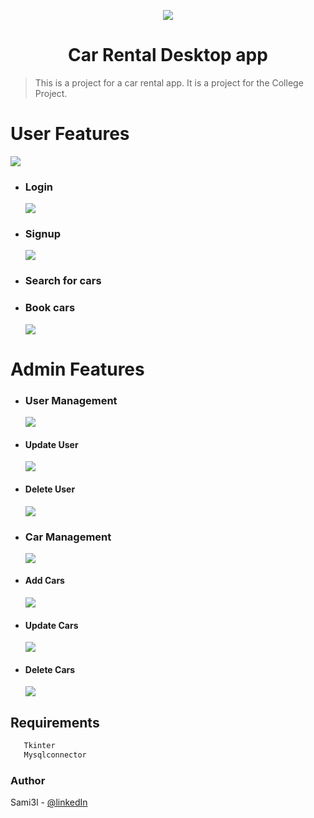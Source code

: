 

<p align="center">
<img src="/logo.PNG">
</p>
<h1 align="center">Car Rental Desktop app</h1>

> This is a project for a car rental app. It is a project for the College Project.

# User Features
<img src="/usermenu.PNG">

* <h3>Login</h3>
   <img src="/login.PNG">
* <h3>Signup</h3>
   <img src="/signup.PNG">
* <h3>Search for cars</h3>
* <h3>Book cars</h3>
   <img src="/bookcar.PNG">


# Admin Features
   
* <h3>User Management</h3>
   <img src="/userM.PNG">
* <h4>Update User</h4>
   <img src="/updateuser.PNG">
* <h4>Delete User</h4>
   <img src="/deleteuser.PNG">
   
* <h3>Car Management</h3>
   <img src="/carM.PNG">
* <h4>Add Cars</h4>
   <img src="/addcar.PNG">
* <h4>Update Cars</h4>
   <img src="/updatecar.PNG">
* <h4>Delete Cars</h4>
   <img src="/deletecar.PNG">
   
## Requirements
  ```sh
     Tkinter
     Mysqlconnector
  ```

### Author

Sami3l - [@linkedIn](https://www.linkedin.com/in/sami-elhadraoui-532971273/)


